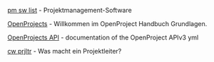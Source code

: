 [pm sw list](https://www.projektmagazin.de/software) - Projektmanagement-Software

[OpenProjects](https://www.openproject.org/de/docs/grundlagen/) - Willkommen im OpenProject Handbuch Grundlagen.

[OpenProjects API](https://community.openproject.org/api/v3/spec.yml) - documentation of the OpenProject APIv3 yml

[cw prjltr](https://www.computerwoche.de/a/was-macht-ein-projektleiter,3553829) - Was macht ein Projektleiter?
